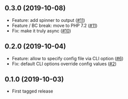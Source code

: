 ## 0.3.0 (2019-10-08)

* Feature: add spinner to output ([#11](https://github.com/seregazhuk/php-watcher/pull/11))
* Feature / BC break: move to PHP 7.2 ([#11](https://github.com/seregazhuk/php-watcher/pull/11))
* Fix: make it truly async ([#10](https://github.com/seregazhuk/php-watcher/pull/10))

## 0.2.0 (2019-10-04)

* Feature: allow to specify config file via CLI option ([#6](https://github.com/seregazhuk/php-watcher/pull/6))
* Fix: default CLI options override config values ([#2](https://github.com/seregazhuk/php-watcher/pull/4))

## 0.1.0 (2019-10-03)

* First tagged release

